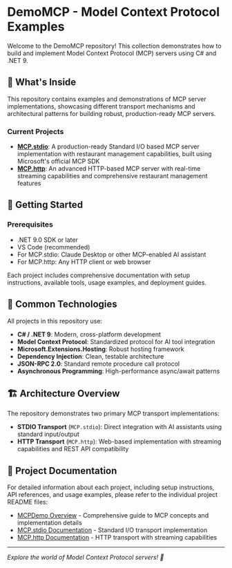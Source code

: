 # DemoMCP - Model Context Protocol Examples

Welcome to the DemoMCP repository! This collection demonstrates how to build and implement Model Context Protocol (MCP) servers using C# and .NET 9.

## 🚀 What's Inside

This repository contains examples and demonstrations of MCP server implementations, showcasing different transport mechanisms and architectural patterns for building robust, production-ready MCP servers.

### Current Projects

- **[MCP.stdio](MCPDemo/MCP.stdio/)**: A production-ready Standard I/O based MCP server implementation with restaurant management capabilities, built using Microsoft's official MCP SDK
- **[MCP.http](MCPDemo/MCP.http/)**: An advanced HTTP-based MCP server with real-time streaming capabilities and comprehensive restaurant management features

## 🚀 Getting Started

### Prerequisites
- .NET 9.0 SDK or later
- VS Code (recommended)
- For MCP.stdio: Claude Desktop or other MCP-enabled AI assistant
- For MCP.http: Any HTTP client or web browser

Each project includes comprehensive documentation with setup instructions, available tools, usage examples, and deployment guides.

## 🔧 Common Technologies

All projects in this repository use:
- **C# / .NET 9**: Modern, cross-platform development
- **Model Context Protocol**: Standardized protocol for AI tool integration
- **Microsoft.Extensions.Hosting**: Robust hosting framework
- **Dependency Injection**: Clean, testable architecture
- **JSON-RPC 2.0**: Standard remote procedure call protocol
- **Asynchronous Programming**: High-performance async/await patterns

## 🏗️ Architecture Overview

The repository demonstrates two primary MCP transport implementations:

- **STDIO Transport** (`MCP.stdio`): Direct integration with AI assistants using standard input/output
- **HTTP Transport** (`MCP.http`): Web-based implementation with streaming capabilities and REST API compatibility

## 📖 Project Documentation

For detailed information about each project, including setup instructions, API references, and usage examples, please refer to the individual project README files:

- [MCPDemo Overview](MCPDemo/ReadMe.md) - Comprehensive guide to MCP concepts and implementation details
- [MCP.stdio Documentation](MCPDemo/MCP.stdio/README.md) - Standard I/O transport implementation
- [MCP.http Documentation](MCPDemo/MCP.http/README.md) - HTTP transport with streaming capabilities

---

*Explore the world of Model Context Protocol servers! 🚀*